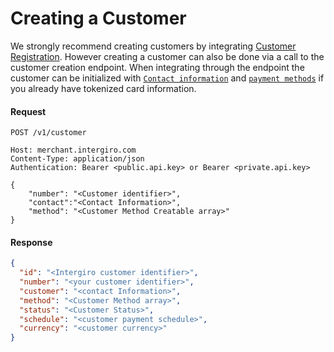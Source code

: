 # Creating a Customer

We strongly recommend creating customers by integrating [Customer Registration](./customer-registration.html#customer-registration). 
However creating a customer can also be done via a call to the customer creation endpoint.
When integrating through the endpoint the customer can be initialized with [`Contact information`](../../integrate/acquiring/reference.html#contact) 
and [`payment methods`](./customer-methods.html#customer-methods) if you already have tokenized card information.

#### Request
``` {1}
POST /v1/customer

Host: merchant.intergiro.com
Content-Type: application/json
Authentication: Bearer <public.api.key> or Bearer <private.api.key>

{
    "number": "<Customer identifier>",
    "contact":"<Contact Information>",
    "method": "<Customer Method Creatable array>"
}
```

#### Response
``` JSON
{
  "id": "<Intergiro customer identifier>",
  "number": "<your customer identifier>",
  "customer": "<contact Information>",
  "method": "<Customer Method array>",
  "status": "<Customer Status>",
  "schedule": "<customer payment schedule>",
  "currency": "<customer currency>"
}
```

<!-- Part of the reponse
"total": "<total customer balance>",
"balance": "<items paid with customer balance>", -->